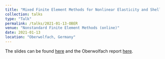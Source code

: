 ```yaml
---
title: "Mixed Finite Element Methods for Nonlinear Elasticity and Shells"
collection: talks
type: "Talk"
permalink: /talks/2021-01-13-OBER
venue: "Nonstandard Finite Element Methods (online)"
date: 2021-01-13
location: "Oberwolfach, Germany"
---
```


The slides can be found [here](http://michaelneunteufel.github.io/files/talks/oberwolfach_nonstandard_fem_presentation.pdf) and the Oberwolfach report [here](https://www.mfo.de/occasion/2102/www_view).

